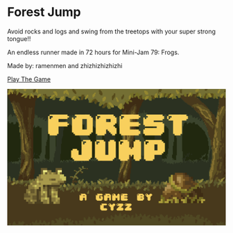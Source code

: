 # Forest Jump

Avoid rocks and logs and swing from the treetops with your super strong tongue!!

An endless runner made in 72 hours for Mini-Jam 79: Frogs.

Made by: ramenmen and zhizhizhizhizhi

[Play The Game](https://malaimo.itch.io/forest-jump)

![Game Cover Image](https://github.com/ramenmen/froggame/blob/84d1125b6f68fafa44ecc642279044474300b7b5/frog/Screenshots/Screenshot%202021-05-02%20at%209.50.56%20PM.png)

